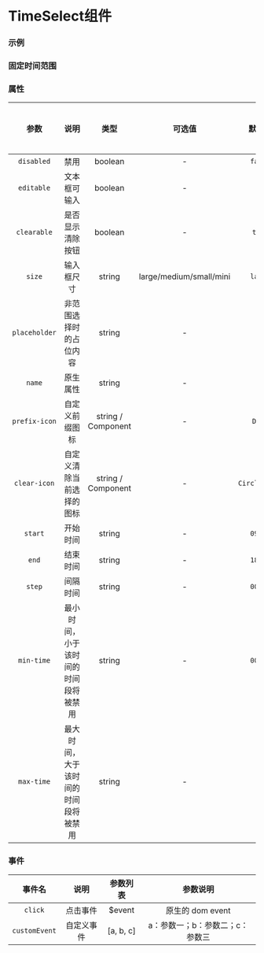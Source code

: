 <!-- 加载 demo 组件 start -->
<script setup>
import demo from './demo.vue'
import demo2 from './demo2.vue'
</script>
<!-- 加载 demo 组件 end -->

<!-- 正文开始 -->

# TimeSelect组件

### 示例
<Preview comp-name="TimeSelect" demo-name="demo">
  <demo />
</Preview>

### 固定时间范围
<Preview comp-name="TimeSelect" demo-name="demo2">
  <demo2 />
</Preview>

### 属性
参数 | 说明 | 类型 | 可选值 | 默认值 | 是否必填
:-: | :-: | :-: | :-: | :-: | :-:
`disabled` | 禁用 | boolean | - | `false` | 否
`editable` | 文本框可输入 | boolean | - | `	true` | 否
`clearable` | 是否显示清除按钮 | boolean | - | `true` | 否
`size` | 输入框尺寸 | string | large/medium/small/mini | `large` | 否
`placeholder` | 非范围选择时的占位内容 | string | - | `-` | 否
`name` | 	原生属性 | string | - | `-` | 否
`prefix-icon` | 自定义前缀图标 | string / Component | - | `Date` | 否
`clear-icon` | 自定义清除当前选择的图标 | string / Component | - | `CircleClose` | 否
`start` | 开始时间 | string | - | `09:00` | 否
`end` | 	结束时间 | string | - | `18:00` | 否
`step` | 	间隔时间 | string | - | `00:30` | 否
`min-time` | 		最小时间，小于该时间的时间段将被禁用 | string | - | `00:00` | 否
`max-time` | 	最大时间，大于该时间的时间段将被禁用 | string | - | `-` | 否



### 事件
事件名 | 说明 | 参数列表 | 参数说明
:-: | :-: | :-: | :-:
`click` | 点击事件 | $event | 原生的 dom event
`customEvent` | 自定义事件 | [a, b, c] | a：参数一；b：参数二；c：参数三
